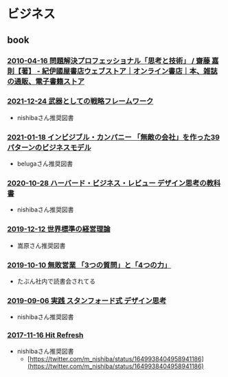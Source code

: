# ビジネス

## book

### [2010-04-16 問題解決プロフェッショナル「思考と技術」 / 齋藤 嘉則【著】 - 紀伊國屋書店ウェブストア｜オンライン書店｜本、雑誌の通販、電子書籍ストア](https://www.kinokuniya.co.jp/f/dsg-01-9784478005538)

### [2021-12-24 武器としての戦略フレームワーク](https://www.amazon.co.jp/dp/4534058950)

- nishibaさん推奨図書

### [2021-01-18 インビジブル・カンパニー 「無敵の会社」を作った39パターンのビジネスモデル](https://www.amazon.co.jp/dp/479816786X)

- belugaさん推奨図書

### [2020-10-28 ハーバード・ビジネス・レビュー デザイン思考の教科書](https://www.amazon.co.jp/dp/4478111510)

- nishibaさん推奨図書

### [2019-12-12 世界標準の経営理論](https://www.amazon.co.jp/dp/4478109575)

- 嵩原さん推奨図書

### [2019-10-10 無敗営業 「3つの質問」と「4つの力」](https://www.amazon.co.jp/dp/B07YTPMNDM)

- たぶん社内で読書会されてる

### [2019-09-06 実践 スタンフォード式 デザイン思考](https://www.amazon.co.jp/dp/4295007323)

- nishibaさん推奨図書

### [2017-11-16 Hit Refresh](https://www.amazon.co.jp/dp/B076Q6M456)

- nishibaさん推奨図書
  - [https://twitter.com/m_nishiba/status/1649938404958941186](https://twitter.com/m_nishiba/status/1649938404958941186)